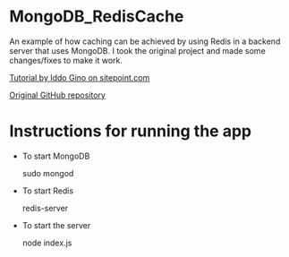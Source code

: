 # MongoDB_RedisCache

An example of how caching can be achieved by using Redis in a backend server that uses MongoDB. I took the original project and made some changes/fixes to make it work.

[Tutorial by Iddo Gino on sitepoint.com](https://www.sitepoint.com/caching-a-mongodb-database-with-redis/)

[Original GitHub repository](https://github.com/sitepoint-editors/mongodb-redis-cache)

# Instructions for running the app

- To start MongoDB

    sudo mongod

- To start Redis

    redis-server

- To start the server

    node index.js